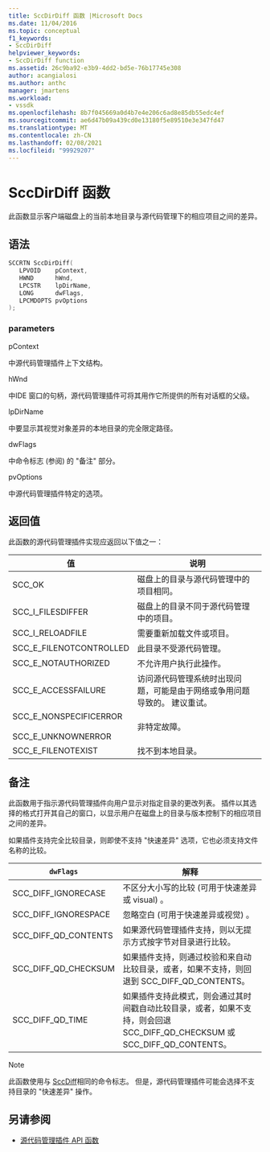 ```yaml
---
title: SccDirDiff 函数 |Microsoft Docs
ms.date: 11/04/2016
ms.topic: conceptual
f1_keywords:
- SccDirDiff
helpviewer_keywords:
- SccDirDiff function
ms.assetid: 26c9ba92-e3b9-4dd2-bd5e-76b17745e308
author: acangialosi
ms.author: anthc
manager: jmartens
ms.workload:
- vssdk
ms.openlocfilehash: 8b7f045669a0d4b7e4e206c6ad8e85db55edc4ef
ms.sourcegitcommit: ae6d47b09a439cd0e13180f5e89510e3e347fd47
ms.translationtype: MT
ms.contentlocale: zh-CN
ms.lasthandoff: 02/08/2021
ms.locfileid: "99929207"
---
```

# <a name="sccdirdiff-function"></a>SccDirDiff 函数
此函数显示客户端磁盘上的当前本地目录与源代码管理下的相应项目之间的差异。

## <a name="syntax"></a>语法

```cpp
SCCRTN SccDirDiff(
   LPVOID    pContext,
   HWND      hWnd,
   LPCSTR    lpDirName,
   LONG      dwFlags,
   LPCMDOPTS pvOptions
);
```

### <a name="parameters"></a>parameters
 pContext

中源代码管理插件上下文结构。

 hWnd

中IDE 窗口的句柄，源代码管理插件可将其用作它所提供的所有对话框的父级。

 lpDirName

中要显示其视觉对象差异的本地目录的完全限定路径。

 dwFlags 

中命令标志 (参阅) 的 "备注" 部分。

 pvOptions

中源代码管理插件特定的选项。

## <a name="return-value"></a>返回值
 此函数的源代码管理插件实现应返回以下值之一：

|值|说明|
|-----------|-----------------|
|SCC_OK|磁盘上的目录与源代码管理中的项目相同。|
|SCC_I_FILESDIFFER|磁盘上的目录不同于源代码管理中的项目。|
|SCC_I_RELOADFILE|需要重新加载文件或项目。|
|SCC_E_FILENOTCONTROLLED|此目录不受源代码管理。|
|SCC_E_NOTAUTHORIZED|不允许用户执行此操作。|
|SCC_E_ACCESSFAILURE|访问源代码管理系统时出现问题，可能是由于网络或争用问题导致的。 建议重试。|
|SCC_E_NONSPECIFICERROR<br /><br /> SCC_E_UNKNOWNERROR|非特定故障。|
|SCC_E_FILENOTEXIST|找不到本地目录。|

## <a name="remarks"></a>备注
 此函数用于指示源代码管理插件向用户显示对指定目录的更改列表。 插件以其选择的格式打开其自己的窗口，以显示用户在磁盘上的目录与版本控制下的相应项目之间的差异。

 如果插件支持完全比较目录，则即使不支持 "快速差异" 选项，它也必须支持文件名称的比较。

|`dwFlags`|解释|
|---------------|--------------------|
|SCC_DIFF_IGNORECASE|不区分大小写的比较 (可用于快速差异或 visual) 。|
|SCC_DIFF_IGNORESPACE|忽略空白 (可用于快速差异或视觉) 。|
|SCC_DIFF_QD_CONTENTS|如果源代码管理插件支持，则以无提示方式按字节对目录进行比较。|
|SCC_DIFF_QD_CHECKSUM|如果插件支持，则通过校验和来自动比较目录，或者，如果不支持，则回退到 SCC_DIFF_QD_CONTENTS。|
|SCC_DIFF_QD_TIME|如果插件支持此模式，则会通过其时间戳自动比较目录，或者，如果不支持，则会回退 SCC_DIFF_QD_CHECKSUM 或 SCC_DIFF_QD_CONTENTS。|

> [!NOTE]
> 此函数使用与 [SccDiff](../extensibility/sccdiff-function.md)相同的命令标志。 但是，源代码管理插件可能会选择不支持目录的 "快速差异" 操作。

## <a name="see-also"></a>另请参阅
- [源代码管理插件 API 函数](../extensibility/source-control-plug-in-api-functions.md)
